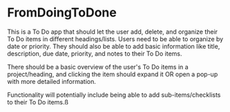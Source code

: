 # FromDoingToDone

This is a To Do app that should let the user add, delete, and organize their To Do items in different headings/lists. Users need to be able to organize by date or priority. They should also be able to add basic information like title, description, due date, priority, and notes to their To Do items.

There should be a basic overview of the user's To Do items in a project/heading, and clicking the item should expand it OR open a pop-up with more detailed information.

Functionality will potentially include being able to add sub-items/checklists to their To Do items.ß